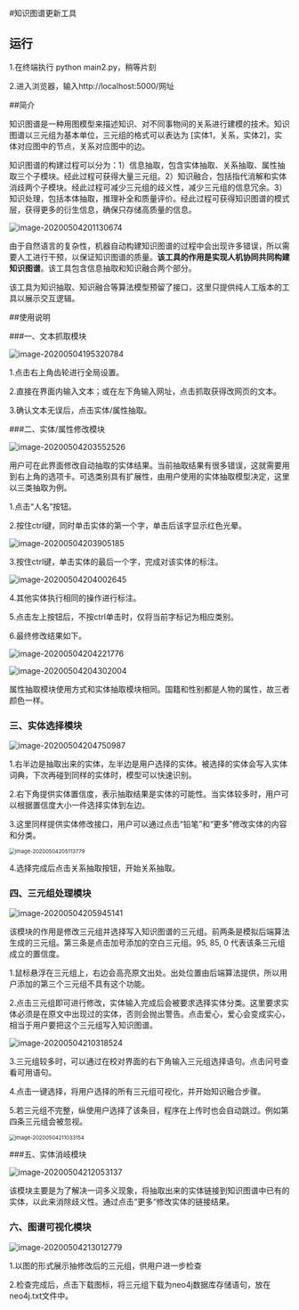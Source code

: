 #知识图谱更新工具

## 运行

1.在终端执行 python main2.py，稍等片刻

2.进入浏览器，输入http://localhost:5000/网址

##简介

知识图谱是一种用图模型来描述知识、对不同事物间的关系进行建模的技术。知识图谱以三元组为基本单位，三元组的格式可以表达为 [实体1，关系，实体2]，实体对应图中的节点，关系对应图中的边。

知识图谱的构建过程可以分为：1）信息抽取，包含实体抽取、关系抽取、属性抽取三个子模块。经此过程可获得大量三元组。2）知识融合，包括指代消解和实体消歧两个子模块。经此过程可减少三元组的歧义性，减少三元组的信息冗余。3）知识处理，包括本体抽取，推理补全和质量评价。经此过程可获得知识图谱的模式层，获得更多的衍生信息，确保只存储高质量的信息。

<img src="./img/image-20200504201130674.png" alt="image-20200504201130674"  />

由于自然语言的复杂性，机器自动构建知识图谱的过程中会出现许多错误，所以需要人工进行干预，以保证知识图谱的质量。**该工具的作用是实现人机协同共同构建知识图谱**。该工具包含信息抽取和知识融合两个部分。

该工具为知识抽取、知识融合等算法模型预留了接口，这里只提供纯人工版本的工具以展示交互逻辑。

##使用说明

###一、文本抓取模块

![image-20200504195320784](./img/image-20200504195320784.png)

1.点击右上角齿轮进行全局设置。

2.直接在界面内输入文本；或在左下角输入网址，点击抓取获得改网页的文本。

3.确认文本无误后，点击实体/属性抽取。

###二、实体/属性修改模块

![image-20200504203552526](./img/image-20200504203552526.png)

用户可在此界面修改自动抽取的实体结果。当前抽取结果有很多错误，这就需要用到右上角的选项卡。可选类别具有扩展性，由用户使用的实体抽取模型决定，这里以三类抽取为例。

1.点击“人名”按钮。

2.按住ctrl键，同时单击实体的第一个字，单击后该字显示红色光晕。

![image-20200504203905185](./img/image-20200504203905185.png)

3.按住ctrl键，单击实体的最后一个字，完成对该实体的标注。

![image-20200504204002645](./img/image-20200504204002645.png)

4.其他实体执行相同的操作进行标注。

5.点击左上按钮后，不按ctrl单击时，仅将当前字标记为相应类别。

6.最终修改结果如下。

![image-20200504204221776](./img/image-20200504204221776.png)

![image-20200504204302004](./img/image-20200504204302004.png)

属性抽取模块使用方式和实体抽取模块相同。国籍和性别都是人物的属性，故三者颜色一样。

### 三、实体选择模块

![image-20200504204750987](./img/image-20200504204750987.png)

1.右半边是抽取出来的实体，左半边是用户选择的实体。被选择的实体会写入实体词典，下次再碰到同样的实体时，模型可以快速识别。

2.右下角提供实体置信度，表示抽取结果是实体的可能性。当实体较多时，用户可以根据置信度大小一件选择实体到左边。

3.这里同样提供实体修改接口，用户可以通过点击“铅笔”和“更多”修改实体的内容和分类。

<img src="./img/image-20200504205113779.png" alt="image-20200504205113779" style="zoom: 67%;" />

4.选择完成后点击关系抽取按钮，开始关系抽取。

### 四、三元组处理模块

![image-20200504205945141](./img/image-20200504205945141.png)

该模块的作用是修改三元组并选择写入知识图谱的三元组。前两条是模拟后端算法生成的三元组。第三条是点击加号添加的空白三元组。95, 85, 0 代表该条三元组成立的置信度。

1.鼠标悬浮在三元组上，右边会高亮原文出处。出处位置由后端算法提供，所以用户添加的第三个三元组不具有这个功能。

2.点击三元组即可进行修改，实体输入完成后会被要求选择实体分类。这里要求实体必须是在原文中出现过的实体，否则会抛出警告。点击爱心，爱心会变成实心，相当于用户要把这个三元组写入知识图谱。

![image-20200504210318524](./img/image-20200504210318524.png)

3.三元组较多时，可以通过在校对界面的右下角输入三元组选择语句。点击问号查看可用语句。

4.点击一键选择，将用户选择的所有三元组可视化，并开始知识融合步骤。

5.若三元组不完整，纵使用户选择了该条目，程序在上传时也会自动跳过。例如第四条三元组会被忽视。

<img src="./img/image-20200504211033154.png" alt="image-20200504211033154" style="zoom:67%;" />

###五、实体消岐模块

![image-20200504212053137](./img/image-20200504212053137.png)

该模块主要是为了解决一词多义现象，将抽取出来的实体链接到知识图谱中已有的实体，以此来消除歧义性。通过点击“更多“修改实体的链接结果。

### 六、图谱可视化模块

![image-20200504213012779](./img/image-20200504213012779.png)

1.以图的形式展示抽修改后的三元组，供用户进一步检查

2.检查完成后，点击下载图标，将三元组下载为neo4j数据库存储语句，放在neo4j.txt文件中。

